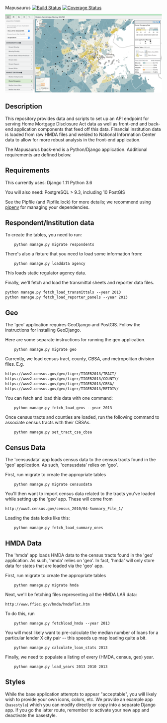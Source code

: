 Mapusaurus [![Build Status](https://travis-ci.org/cfpb/mapusaurus.png)](https://travis-ci.org/cfpb/mapusaurus) [![Coverage Status](https://coveralls.io/repos/cfpb/mapusaurus/badge.svg)](https://coveralls.io/r/cfpb/mapusaurus)

![Mapusaurus screenshot](screenshot.png)


## Description

This repository provides data and scripts to set up an API endpoint for serving Home Mortgage Disclosure Act data as well as front-end and back-end application components that feed off this data.
Financial institution data is loaded from raw HMDA files and welded to National Information Center data to allow for more robust analysis in the front-end application.

The Mapusaurus back-end is a Python/Django application. Additional requirements are defined below.


## Requirements

This currently uses:
Django 1.11
Python 3.6

You will also need:
PostgreSQL > 9.3, including 10
PostGIS

See the Pipfile (and Pipfile.lock) for more details; we recommend using
[pipenv](https://docs.pipenv.org/) for managing your dependencies.


## Respondent/Institution data

To create the tables, you need to run:

```
    python manage.py migrate respondents
```

There's also a fixture that you need to load some information from:

```
    python manage.py loaddata agency
```

This loads static regulator agency data.

Finally, we'll fetch and load the transmittal sheets and reporter data files.

```
python manage.py fetch_load_transmittals --year 2013
python manage.py fetch_load_reporter_panels --year 2013
```


## Geo

The 'geo' application requires GeoDjango and PostGIS. Follow the instructions
for installing GeoDjango.

Here are some separate instructions for running the geo application.

```
    python manage.py migrate geo
```

Currently, we load census tract, county, CBSA, and metropolitan division files.
E.g.

```
https://www2.census.gov/geo/tiger/TIGER2013/TRACT/
https://www2.census.gov/geo/tiger/TIGER2013/COUNTY/
https://www2.census.gov/geo/tiger/TIGER2013/CBSA/
https://www2.census.gov/geo/tiger/TIGER2013/METDIV/
```

You can fetch and load this data with one command:

```
    python manage.py fetch_load_geos --year 2013
```

Once census tracts and counties are loaded, run the following command to
associate census tracts with their CBSAs.

```
    python manage.py set_tract_csa_cbsa
```

## Census Data

The 'censusdata' app loads census data to the census tracts found in the 'geo'
application. As such, 'censusdata' relies on 'geo'.

First, run migrate to create the appropriate tables

```
    python manage.py migrate censusdata
```

You'll then want to import census data related to the tracts you've loaded
while setting up the 'geo' app. These will come from
```
http://www2.census.gov/census_2010/04-Summary_File_1/
```

Loading the data looks like this:
```
    python manage.py fetch_load_summary_ones
```

## HMDA Data

The 'hmda' app loads HMDA data to the census tracts found in the 'geo'
application. As such, 'hmda' relies on 'geo'. In fact, 'hmda' will only store
data for states that are loaded via the 'geo' app.

First, run migrate to create the appropriate tables

```
    python manage.py migrate hmda
```

Next, we'll be fetching files representing all the HMDA LAR data:
```
http://www.ffiec.gov/hmda/hmdaflat.htm
```
To do this, run
```
    python manage.py fetchload_hmda --year 2013
```

You will most likely want to pre-calculate the median number of loans for a
particular lender X city pair -- this speeds up map loading quite a bit.

```
    python manage.py calculate_loan_stats 2013
```

Finally, we need to populate a listing of every (HMDA, census, geo) year.

```
    python manage.py load_years 2013 2010 2013
```

## Styles

While the base application attempts to appear "acceptable", you will likely
wish to provide your own icons, colors, etc. We provide an example app
(`basestyle`) which you can modify directly or copy into a separate Django
app. If you go the latter route, remember to activate your new app and
deactivate the basestyle.

